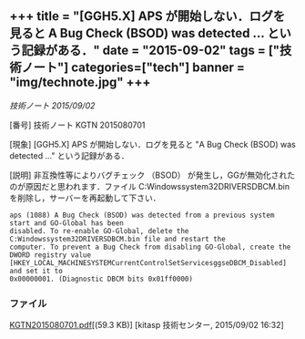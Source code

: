 +++
title = "[GGH5.X] APS が開始しない．ログを見ると A Bug Check (BSOD) was detected ... という記録がある．"
date = "2015-09-02"
tags = ["技術ノート"]
categories=["tech"]
banner = "img/technote.jpg"
+++
--------------------------------------------------------------------------------------------------

*技術ノート
2015/09/02*

[番号]
技術ノート KGTN 2015080701

[現象]
[GGH5.X] APS が開始しない．ログを見ると "A Bug Check (BSOD) was
detected ..." という記録がある．

[説明]
非互換性等によりバグチェック （BSOD）
が発生し，GGが無効化されたのが原因だと思われます．ファイル
C:Windowssystem32DRIVERSDBCM.bin
を削除し，サーバーを再起動して下さい．

    aps (1088) A Bug Check (BSOD) was detected from a previous system start and GO-Global has been
    disabled. To re-enable GO-Global, delete the C:Windowssystem32DRIVERSDBCM.bin file and restart the
    computer. To prevent a Bug Check from disabling GO-Global, create the DWORD registry value
    [HKEY_LOCAL_MACHINESYSTEMCurrentControlSetServicesggseDBCM_Disabled] and set it to
    0x00000001. (Diagnostic DBCM bits 0x01ff0000)

### ファイル


[KGTN2015080701.pdf](http://techreport.kitasp.net/attachments/download/2204/KGTN2015080701.pdf)[(59.3 KB)] [kitasp 技術センター, 2015/09/02
16:32]
